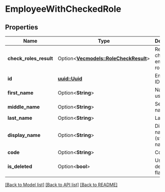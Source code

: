 # EmployeeWithCheckedRole

## Properties

Name | Type | Description | Notes
------------ | ------------- | ------------- | -------------
**check_roles_result** | Option<[**Vec<models::RoleCheckResult>**](RoleCheckResult.md)> | Result of check employee's roles. | [optional]
**id** | [**uuid::Uuid**](uuid::Uuid.md) | Employee ID. | 
**first_name** | Option<**String**> | Name of user. | [optional]
**middle_name** | Option<**String**> | Second name. | [optional]
**last_name** | Option<**String**> | Last name. | [optional]
**display_name** | Option<**String**> | Displayed name (system name). | [optional]
**code** | Option<**String**> | Code. | [optional]
**is_deleted** | Option<**bool**> | User deletion flag. | [optional]

[[Back to Model list]](../README.md#documentation-for-models) [[Back to API list]](../README.md#documentation-for-api-endpoints) [[Back to README]](../README.md)


